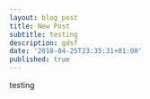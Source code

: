```yaml
---
layout: blog_post
title: New Post
subtitle: testing
description: gdsf
date: '2018-04-25T23:35:31+01:00'
published: true
---
```

testing
